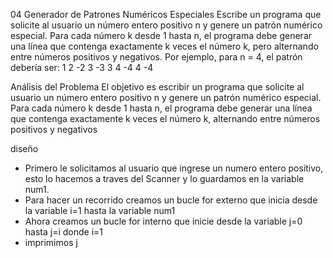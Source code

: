04 Generador de Patrones Numéricos Especiales
Escribe un programa que solicite al usuario un número entero positivo n y genere un patrón numérico especial. Para cada número k desde 1 hasta n, el programa debe generar una línea que contenga exactamente k veces el número k, pero alternando entre números positivos y negativos. Por ejemplo, para n = 4, el patrón debería ser:
1
2 -2
3 -3 3
4 -4 4 -4

Análisis del Problema
El objetivo es escribir un programa que solicite al usuario un número entero positivo n y genere un patrón numérico especial. Para cada número k desde 1 hasta n, el programa debe generar una línea que contenga exactamente k veces el número k, alternando entre números positivos y negativos

diseño
- Primero le solicitamos al usuario que ingrese un numero entero positivo, esto lo hacemos a traves del Scanner y lo guardamos en la variable num1.
- Para hacer un recorrido creamos un bucle for externo que inicia desde la variable i=1 hasta la variable num1 
- Ahora creamos un bucle for interno que inicie desde la variable j=0 hasta j=i donde i=1 
- imprimimos j

